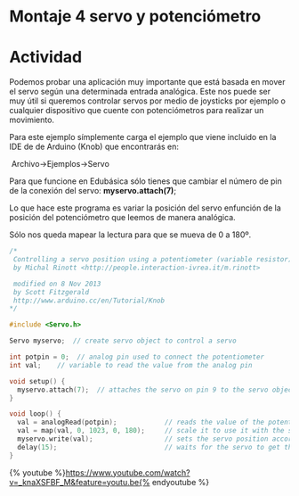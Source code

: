 
# Montaje 4 servo y potenciómetro

# Actividad

Podemos probar una aplicación muy importante que está basada en mover el servo según una determinada entrada analógica. Este nos puede ser  muy útil si queremos controlar servos por medio de joysticks por ejemplo o cualquier dispositivo que cuente con potenciómetros para realizar un movimiento.

Para este ejemplo símplemente carga el ejemplo que viene incluido en la IDE de de Arduino (Knob) que encontrarás en:

 Archivo-&gt;Ejemplos-&gt;Servo 

Para que funcione en Edubásica sólo tienes que cambiar el número de pin de la conexión del servo: **myservo.attach(7)**;  

Lo que hace este programa es variar la posición del servo enfunción de la posición del potenciómetro que leemos de manera analógica.

Sólo nos queda mapear la lectura para que se mueva de 0 a 180º.

```cpp
/*
 Controlling a servo position using a potentiometer (variable resistor)
 by Michal Rinott <http://people.interaction-ivrea.it/m.rinott>

 modified on 8 Nov 2013
 by Scott Fitzgerald
 http://www.arduino.cc/en/Tutorial/Knob
*/

#include <Servo.h>

Servo myservo;  // create servo object to control a servo

int potpin = 0;  // analog pin used to connect the potentiometer
int val;    // variable to read the value from the analog pin

void setup() {
  myservo.attach(7);  // attaches the servo on pin 9 to the servo object
}

void loop() {
  val = analogRead(potpin);            // reads the value of the potentiometer (value between 0 and 1023)
  val = map(val, 0, 1023, 0, 180);     // scale it to use it with the servo (value between 0 and 180)
  myservo.write(val);                  // sets the servo position according to the scaled value
  delay(15);                           // waits for the servo to get there
}
```

{% youtube %}https://www.youtube.com/watch?v=_knaXSFBF_M&feature=youtu.be{% endyoutube %}